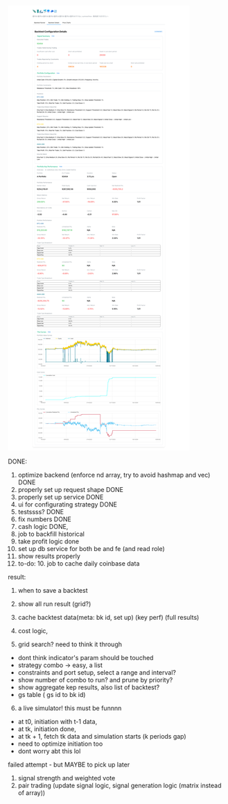 ![](./ababa/hahahahahaha.png)

DONE:

1. optimize backend (enforce nd array, try to avoid hashmap and vec) DONE
2. properly set up request shape DONE
3. properly set up service DONE
4. ui for configurating strategy DONE
5. testssss? DONE
6. fix numbers DONE
7. cash logic DONE,
8. job to backfill historical
9. take profit logic done
10. set up db service for both be and fe (and read role)
11. show results properly
12. to-do: 10. job to cache daily coinbase data

result:

1. when to save a backtest
2. show all run result (grid?)
3. cache backtest data(meta: bk id, set up) (key perf) (full results)

4. cost logic,

5. grid search? need to think it through

- dont think indicator's param should be touched
- strategy combo -> easy, a list
- constraints and port setup, select a range and interval?
- show number of combo to run? and prune by priority?
- show aggregate kep results, also list of backtest?
- gs table ( gs id to bk id)

6. a live simulator! this must be funnnn

- at t0, initiation with t-1 data,
- at tk, initiation done,
- at tk + 1, fetch tk data and simulation starts (k periods gap)
- need to optimize initiation too
- dont worry abt this lol

failed attempt - but MAYBE to pick up later

1. signal strength and weighted vote
2. pair trading (update signal logic, signal generation logic (matrix instead of array))
